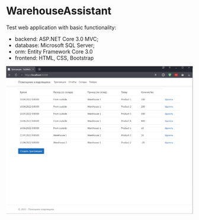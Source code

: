 # WarehouseAssistant

Test web application with basic functionality:
- backend: ASP.NET Core 3.0 MVC;
- database: Microsoft SQL Server;
- orm: Entity Framework Core 3.0
- frontend: HTML, CSS, Bootstrap

![warehouse_assistant.jpg](warehouse_assistant.jpg "Warehouse Assistant ASP.NET core web project MVC")